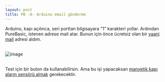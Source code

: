 ```yaml
---
layout: post
title: PB -8- Arduino email gönderme
---
```


Arduino, kapı açılınca, seri porttan bilgisayara "1" karakteri yollar. Ardından PureBasic, istenen adrese mail atar. Bunun için önce ücretsiz olan bir [yaani mail](https://www.yaanimail.com/home) adresi aldım.<br><br>

![image](https://github.com/user-attachments/assets/0b332e18-9bf4-4756-88bb-7c98fb66dbfc)<br><br>

Test için bir buton da kullanabilirsin. Ama bu işi yapacaksan [manyetik kapı alarm sensörü almak](https://robolinkmarket.com/manyetik-kapi-alarm-sensoru) gerekecektir.


